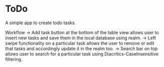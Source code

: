 # ToDo
A simple app to create todo tasks.

Workflow
-> Add task button at the bottom of the table view allows user to insert new tasks and save them in the local database using realm.
-> Left swipe functionality on a particular task allows the user to remove or edit that tasks and accordingly update it in the realm too.
-> Search bar on top allows user to search for a particular task using Diacritics-CaseInsensitive filtering.
